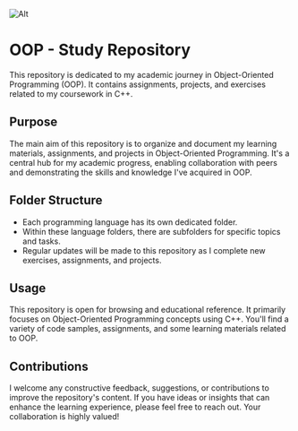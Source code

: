 ![Alt](https://repobeats.axiom.co/api/embed/07b27165af111039ce160da6bfb13b60e337c3c7.svg "Repobeats analytics image")
# OOP - Study Repository

This repository is dedicated to my academic journey in Object-Oriented Programming (OOP). It contains assignments, projects, and exercises related to my coursework in C++.

## Purpose

The main aim of this repository is to organize and document my learning materials, assignments, and projects in Object-Oriented Programming. It's a central hub for my academic progress, enabling collaboration with peers and demonstrating the skills and knowledge I've acquired in OOP.

## Folder Structure

- Each programming language has its own dedicated folder.
- Within these language folders, there are subfolders for specific topics and tasks.
- Regular updates will be made to this repository as I complete new exercises, assignments, and projects.

## Usage

This repository is open for browsing and educational reference. It primarily focuses on Object-Oriented Programming concepts using C++. You'll find a variety of code samples, assignments, and some learning materials related to OOP.

## Contributions

I welcome any constructive feedback, suggestions, or contributions to improve the repository's content. If you have ideas or insights that can enhance the learning experience, please feel free to reach out. Your collaboration is highly valued!
